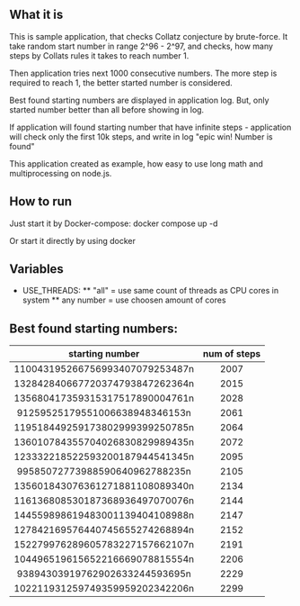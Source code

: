 ## What it is
This is sample application, that checks Collatz conjecture by brute-force. It take random start number in range 2^96 - 2^97, and checks, how many steps by Collats rules it takes to reach number 1.

Then application tries next 1000 consecutive numbers. The more step is required to reach 1, the better started number is considered.

Best found starting numbers are displayed in application log. But, only started number better than all before showing in log.

If application will found starting number that have infinite steps - application will check only the first 10k steps, and write in log "epic win! Number is found"

This application created as example, how easy to use long math and multiprocessing on node.js.

## How to run
Just start it by Docker-compose:
docker compose up -d

Or start it directly by using docker

## Variables
* USE_THREADS:
  ** "all" = use same count of threads as CPU cores in system
  ** any number = use choosen amount of cores

## Best found starting numbers:

| starting number | num of steps |
| :---: | :---: |
| 110043195266756993407079253487n | 2007 |
| 132842840667720374793847262364n | 2015 |
| 135680417359315317517890004761n | 2028 |
| 91259525179551006638948346153n | 2061 |
| 119518449259173802999399250785n | 2064 |
| 136010784355704026830829989435n | 2072 |
| 123332218522593200187944541345n | 2095 |
|  99585072773988590640962788235n | 2105 |
| 135601843076361271881108089340n | 2134 |
| 116136808530187368936497070076n | 2144 |
| 144559898619483001139404108988n | 2147 |
| 127842169576440745655274268894n | 2152 |
| 152279976289605783227157662107n | 2191 |
| 104496519615652216669078815554n | 2206 |
|  93894303919762902633244593695n | 2229 |
| 102211931259749359959202342206n | 2299 |
